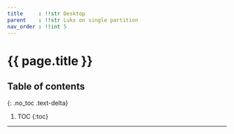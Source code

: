 ```yaml
---
title	  : !!str Desktop
parent	  : !!str Luks on single partition
nav_order : !!int 5
---
```


# {{ page.title }}

## Table of contents
{: .no_toc .text-delta}

1. TOC
{:toc}

---
